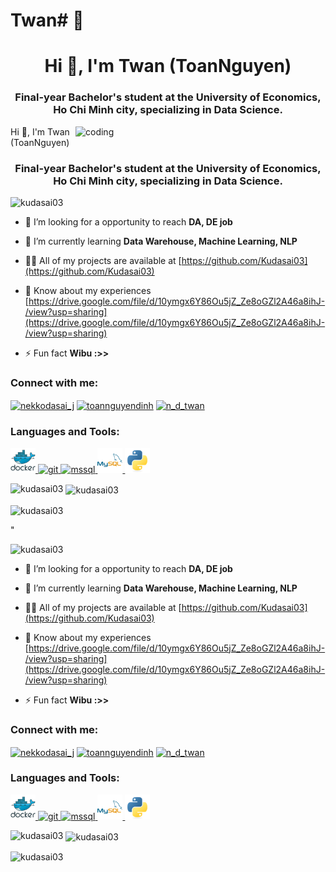 # Twan# 💫 
<h1 align="center">Hi 👋, I'm Twan (ToanNguyen)</h1>
<h3 align="center">Final-year Bachelor's student at the University of Economics, Ho Chi Minh city, specializing in Data Science.</h3>
<img align="right" alt="coding" width = "400" src = "<h1 align="center">Hi 👋, I'm Twan (ToanNguyen)</h1>
<h3 align="center">Final-year Bachelor's student at the University of Economics, Ho Chi Minh city, specializing in Data Science.</h3>

<p align="left"> <img src="https://komarev.com/ghpvc/?username=kudasai03&label=Profile%20views&color=0e75b6&style=flat" alt="kudasai03" /> </p>

- 🔭 I’m looking for a opportunity to reach **DA, DE job**

- 🌱 I’m currently learning **Data Warehouse, Machine Learning, NLP**

- 👨‍💻 All of my projects are available at [https://github.com/Kudasai03](https://github.com/Kudasai03)

- 📄 Know about my experiences [https://drive.google.com/file/d/10ymgx6Y86Ou5jZ_Ze8oGZl2A46a8ihJ-/view?usp=sharing](https://drive.google.com/file/d/10ymgx6Y86Ou5jZ_Ze8oGZl2A46a8ihJ-/view?usp=sharing)

- ⚡ Fun fact **Wibu :>>**

<h3 align="left">Connect with me:</h3>
<p align="left">
<a href="https://twitter.com/nekkodasai_j" target="blank"><img align="center" src="https://raw.githubusercontent.com/rahuldkjain/github-profile-readme-generator/master/src/images/icons/Social/twitter.svg" alt="nekkodasai_j" height="30" width="40" /></a>
<a href="https://linkedin.com/in/toannguyendinh" target="blank"><img align="center" src="https://raw.githubusercontent.com/rahuldkjain/github-profile-readme-generator/master/src/images/icons/Social/linked-in-alt.svg" alt="toannguyendinh" height="30" width="40" /></a>
<a href="https://instagram.com/n_d_twan" target="blank"><img align="center" src="https://raw.githubusercontent.com/rahuldkjain/github-profile-readme-generator/master/src/images/icons/Social/instagram.svg" alt="n_d_twan" height="30" width="40" /></a>
</p>

<h3 align="left">Languages and Tools:</h3>
<p align="left"> <a href="https://www.docker.com/" target="_blank" rel="noreferrer"> <img src="https://raw.githubusercontent.com/devicons/devicon/master/icons/docker/docker-original-wordmark.svg" alt="docker" width="40" height="40"/> </a> <a href="https://git-scm.com/" target="_blank" rel="noreferrer"> <img src="https://www.vectorlogo.zone/logos/git-scm/git-scm-icon.svg" alt="git" width="40" height="40"/> </a> <a href="https://www.microsoft.com/en-us/sql-server" target="_blank" rel="noreferrer"> <img src="https://www.svgrepo.com/show/303229/microsoft-sql-server-logo.svg" alt="mssql" width="40" height="40"/> </a> <a href="https://www.mysql.com/" target="_blank" rel="noreferrer"> <img src="https://raw.githubusercontent.com/devicons/devicon/master/icons/mysql/mysql-original-wordmark.svg" alt="mysql" width="40" height="40"/> </a> <a href="https://www.python.org" target="_blank" rel="noreferrer"> <img src="https://raw.githubusercontent.com/devicons/devicon/master/icons/python/python-original.svg" alt="python" width="40" height="40"/> </a> </p>

<p><img align="left" src="https://github-readme-stats.vercel.app/api/top-langs?username=kudasai03&show_icons=true&locale=en&layout=compact" alt="kudasai03" /></p>

<p>&nbsp;<img align="center" src="https://github-readme-stats.vercel.app/api?username=kudasai03&show_icons=true&locale=en" alt="kudasai03" /></p>

<p><img align="center" src="https://github-readme-streak-stats.herokuapp.com/?user=kudasai03&" alt="kudasai03" /></p>"
<p align="left"> <img src="https://komarev.com/ghpvc/?username=kudasai03&label=Profile%20views&color=0e75b6&style=flat" alt="kudasai03" /> </p>

- 🔭 I’m looking for a opportunity to reach **DA, DE job**

- 🌱 I’m currently learning **Data Warehouse, Machine Learning, NLP**

- 👨‍💻 All of my projects are available at [https://github.com/Kudasai03](https://github.com/Kudasai03)

- 📄 Know about my experiences [https://drive.google.com/file/d/10ymgx6Y86Ou5jZ_Ze8oGZl2A46a8ihJ-/view?usp=sharing](https://drive.google.com/file/d/10ymgx6Y86Ou5jZ_Ze8oGZl2A46a8ihJ-/view?usp=sharing)

- ⚡ Fun fact **Wibu :>>**

<h3 align="left">Connect with me:</h3>
<p align="left">
<a href="https://twitter.com/nekkodasai_j" target="blank"><img align="center" src="https://raw.githubusercontent.com/rahuldkjain/github-profile-readme-generator/master/src/images/icons/Social/twitter.svg" alt="nekkodasai_j" height="30" width="40" /></a>
<a href="https://linkedin.com/in/toannguyendinh" target="blank"><img align="center" src="https://raw.githubusercontent.com/rahuldkjain/github-profile-readme-generator/master/src/images/icons/Social/linked-in-alt.svg" alt="toannguyendinh" height="30" width="40" /></a>
<a href="https://instagram.com/n_d_twan" target="blank"><img align="center" src="https://raw.githubusercontent.com/rahuldkjain/github-profile-readme-generator/master/src/images/icons/Social/instagram.svg" alt="n_d_twan" height="30" width="40" /></a>
</p>

<h3 align="left">Languages and Tools:</h3>
<p align="left"> <a href="https://www.docker.com/" target="_blank" rel="noreferrer"> <img src="https://raw.githubusercontent.com/devicons/devicon/master/icons/docker/docker-original-wordmark.svg" alt="docker" width="40" height="40"/> </a> <a href="https://git-scm.com/" target="_blank" rel="noreferrer"> <img src="https://www.vectorlogo.zone/logos/git-scm/git-scm-icon.svg" alt="git" width="40" height="40"/> </a> <a href="https://www.microsoft.com/en-us/sql-server" target="_blank" rel="noreferrer"> <img src="https://www.svgrepo.com/show/303229/microsoft-sql-server-logo.svg" alt="mssql" width="40" height="40"/> </a> <a href="https://www.mysql.com/" target="_blank" rel="noreferrer"> <img src="https://raw.githubusercontent.com/devicons/devicon/master/icons/mysql/mysql-original-wordmark.svg" alt="mysql" width="40" height="40"/> </a> <a href="https://www.python.org" target="_blank" rel="noreferrer"> <img src="https://raw.githubusercontent.com/devicons/devicon/master/icons/python/python-original.svg" alt="python" width="40" height="40"/> </a> </p>

<p><img align="left" src="https://github-readme-stats.vercel.app/api/top-langs?username=kudasai03&show_icons=true&locale=en&layout=compact" alt="kudasai03" /></p>

<p>&nbsp;<img align="center" src="https://github-readme-stats.vercel.app/api?username=kudasai03&show_icons=true&locale=en" alt="kudasai03" /></p>

<p><img align="center" src="https://github-readme-streak-stats.herokuapp.com/?user=kudasai03&" alt="kudasai03" /></p>
